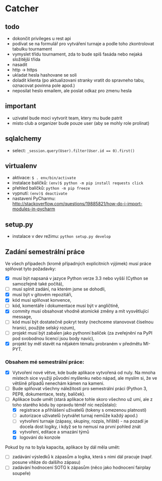 # Catcher

## todo

* dokončit privileges u rest api
* podívat se na formulář pro vytváření turnaje a podle toho zkontrolovat tabulku tournament
* vymyslet třídu tournament, zda to bude spíš fasáda nebo nejaká složitější třída
* nasadit
* http -> https
* ukladat hesla hashovane se soli
* doladit klienta (po aktualizovani stranky vratit do spravneho tabu, oznacovat povinna pole apod.)
* neposilat heslo emailem, ale poslat odkaz pro zmenu hesla

## important

* uzivatel bude moci vytvorit team, ktery mu bude patrit
* misto club a organizer bude pouze user (aby se mohly role prolinat)


## sqlalchemy

* select: `_session.query(User).filter(User.id == 0).first()`


## virtualenv

* aktivace: `$ . env/bin/activate`
* instalace balíčků: `(env)$ python -m pip install requests click`
* přehled balíčků: `python -m pip freeze`
* vypnutí: `(env)$ deactivate`
* nastavení PyCharmu: http://stackoverflow.com/questions/19885821/how-do-i-import-modules-in-pycharm

## setup.py

* instalace v dev režimu: `python setup.py develop`

## Zadání semestrální práce

Ve všech případech (kromě případných explicitních výjimek) musí práce splňovat tyto požadavky:

- [x] musí být napsaná v jazyce Python verze 3.3 nebo vyšší (Cython se samozřejmě také počítá),
- [ ] musí splnit zadání, na kterém jsme se dohodli,
- [x] musí být v gitovém repozitáři,
- [x] kód musí splňovat konvence,
- [ ] kód, komentáře i dokumentace musí být v angličtině,
- [x] commity musí obsahovat vhodně atomické změny a mít vysvětlující message,
- [ ] kód musí být dostatečně pokryt testy (nechceme stanovovat číselnou hranici,
      použijte selský rozum),
- [ ] projekt musí být zabalen jako pythonní balíček (za zveřejnění na PyPI
      pod svobodnou licencí jsou body navíc),
- [x] projekt by měl stavět na nějakém tématu probraném v předmětu MI-PYT.

### Obsahem mé semestrální práce:
- [x] Vytvoření nové větve, kde bude aplikace vytvořená od nuly. Na mnoha místech sice
      využiji původní myšlenku nebo nápad, ale myslím si, že ve většině případů nenechám
      kámen na kameni.
- [ ] Bude splňovat všechny náležitosti pro semestrální práci (Python 3, PEP8, dokumentace,
      testy, balíček).
- [ ] Aplikace bude umět (stará aplikace tohle skoro všechno už umí, ale z toho starého
      kódu by opravdu téměř nic nezůstalo):
    - [x] registrace a přihlášení uživatelů (tokeny s omezenou platností)
    - [ ] autorizace uživatelů (vytvářet turnaj nemůže každý apod.)
    - [ ] vytvoření turnaje (zápasy, skupiny, rozpis, hřiště) - na pozadí je docela
          dost logiky, i když se to nemusí na první pohled znát
    - [x] vytvoření, editace a smazání týmů
    - [x] logování do konzole

Pokud by na to byla kapacita, aplikace by dál měla umět:
- [ ] zadávání výsledků k zápasům a logika, která s nimi dál pracuje
      (např. posune vítěze do dalšího zápasu)
- [ ] zadávání hodnocení SOTG k zápasům (něco jako hodnocení fairplay soupeře)
